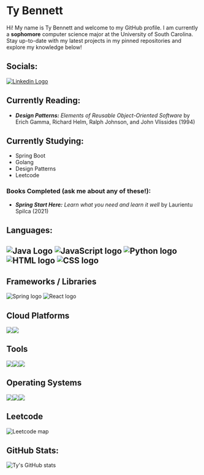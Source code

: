 # Ty Bennett
  Hi! My name is Ty Bennett and welcome to my GitHub profile. I am currently a **sophomore** computer science major at the University of South Carolina. Stay up-to-date with my latest projects in my pinned repositories and explore my knowledge below!   
## Socials:
  [![Linkedin Logo](https://img.shields.io/badge/linkedin-%230077B5.svg?style=for-the-badge&logo=linkedin&logoColor=white)](https://www.linkedin.com/in/tybennett24)

## Currently Reading:
- ***Design Patterns:** Elements of Reusable Object-Oriented Software* by Erich Gamma, Richard Helm, Ralph Johnson, and John Vlissides (1994)

## Currently Studying:
- Spring Boot
- Golang
- Design Patterns
- Leetcode

### Books Completed (ask me about any of these!):
- ***Spring Start Here:** Learn what you need and learn it well* by Laurientu Spilca (2021)

## Languages:
  ![Java Logo](https://img.shields.io/badge/java-%23ED8B00.svg?style=for-the-badge&logo=openjdk&logoColor=white")
  ![JavaScript logo](https://shields.io/badge/JavaScript-F7DF1E?style=for-the-badge&logo=javascript&logoColor=white)
  ![Python logo](https://img.shields.io/badge/python-3670A0?style=for-the-badge&logo=python&logoColor=ffdd54)
  ![HTML logo](https://img.shields.io/badge/html5-%23E34F26.svg?style=for-the-badge&logo=html5&logoColor=white)
  ![CSS logo](https://img.shields.io/badge/css3-%231572B6.svg?style=for-the-badge&logo=css3&logoColor=white)
---
## Frameworks / Libraries
  ![Spring logo](https://img.shields.io/badge/Spring-6DB33F?style=for-the-badge&logo=spring&logoColor=white)
  ![React logo](https://img.shields.io/badge/react-%2320232a.svg?style=for-the-badge&logo=react&logoColor=%2361DAFB)

<div>
  <h2>Cloud Platforms</h2>
  <div style="display: flex; flex-direction: row;">
    <img src="https://img.shields.io/badge/AWS-%23FF9900.svg?style=for-the-badge&logo=amazon-aws&logoColor=white">
    <img src="https://images.credly.com/size/220x220/images/0e284c3f-5164-4b21-8660-0d84737941bc/image.png">
  </div>
</div>

<div>
  <h2>Tools</h2>
  <div style="display: flex; flex-direction: row;">
    <img src="https://img.shields.io/badge/docker-257bd6?style=for-the-badge&logo=docker&logoColor=white">
    <img src="https://img.shields.io/badge/NeoVim-%2357A143.svg?&style=for-the-badge&logo=neovim&logoColor=white">
    <img src="https://img.shields.io/badge/postgresql-4169e1?style=for-the-badge&logo=postgresql&logoColor=white">
  </div>
</div>

<div>
  <h2>Operating Systems</h2>
  <div style="display: flex; flex-direction: row;">
    <img src="https://img.shields.io/badge/Linux-FCC624?style=for-the-badge&logo=linux&logoColor=black">
    <img src="https://img.shields.io/badge/mac%20os-000000?style=for-the-badge&logo=macos&logoColor=F0F0F0">
    <img src="https://img.shields.io/badge/Windows-0078D6?style=for-the-badge&logo=windows&logoColor=white">
  </div>
</div>

## Leetcode
  ![Leetcode map](https://leetcard.jacoblin.cool/ty-bennett?ext=heatmap)
## GitHub Stats:
 ![Ty's GitHub stats](https://github-readme-stats.vercel.app/api?username=ty-bennett)


